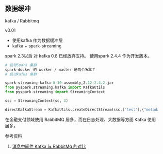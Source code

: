 ## 数据缓冲

kafka / Rabbitmq

v0.01
- 使用kafka 作为数据缓冲层
- kafka + spark-streaming 

spark 2.3以后 对 kafka 0.8 已经放弃支持。
使用spark 2.4.4 作为开发版本。
```bash
# 启动Spark 集群
spark-docker 的 worker / master 是两个版本？
# 启动kafka 集群
```

```python
spark-streaming-kafka-0-10-assembly_2.12-2.4.2.jar
from pyspark.streaming.kafka import KafkaUtils
from pyspark.streaming import StreamingContext

ssc = StreamingContext(sc, 3)

directKafkaStream = KafkaUtils.createDirectStream(ssc,['test'],{"metadata.broker.server":'localhost:9092'})

```
在金融支付领域使用 RabbitMQ 居多，而在日志处理、大数据等方面 Kafka 使用居多。

参考资料
1. [消息中间件 Kafka 与 RabbitMq 的对比](https://www.infoq.cn/article/kafka-vs-rabbitmq)